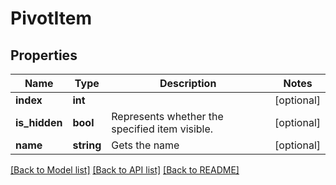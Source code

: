 # PivotItem

## Properties
Name | Type | Description | Notes
------------ | ------------- | ------------- | -------------
**index** | **int** |  | [optional] 
**is_hidden** | **bool** | Represents whether the specified item visible. | [optional] 
**name** | **string** | Gets the name | [optional] 

[[Back to Model list]](../README.md#documentation-for-models) [[Back to API list]](../README.md#documentation-for-api-endpoints) [[Back to README]](../README.md)


